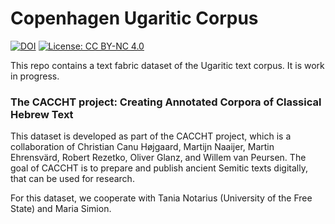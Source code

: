 # Copenhagen Ugaritic Corpus

[![DOI](https://zenodo.org/badge/DOI/10.5281/zenodo.10695308.svg)](https://doi.org/10.5281/zenodo.10695308)
[![License: CC BY-NC 4.0](https://img.shields.io/badge/License-CC_BY--NC_4.0-lightgrey.svg)](https://creativecommons.org/licenses/by-nc/4.0/)

This repo contains a text fabric dataset of the Ugaritic text corpus. It is work in progress.

### The CACCHT project: Creating Annotated Corpora of Classical Hebrew Text
This dataset is developed as part of the CACCHT project, which is a collaboration of Christian Canu Højgaard, Martijn Naaijer, Martin Ehrensvärd, Robert Rezetko, Oliver Glanz, and Willem van Peursen. The goal of CACCHT is to prepare and publish ancient Semitic texts digitally, that can be used for research.

For this dataset, we cooperate with Tania Notarius (University of the Free State) and Maria Simion.
